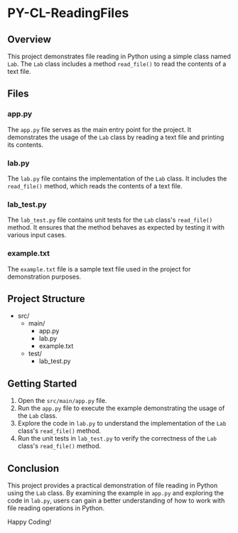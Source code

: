 # PY-CL-ReadingFiles

## Overview

This project demonstrates file reading in Python using a simple class named `Lab`. The `Lab` class includes a method `read_file()` to read the contents of a text file.

## Files

### app.py

The `app.py` file serves as the main entry point for the project. It demonstrates the usage of the `Lab` class by reading a text file and printing its contents.

### lab.py

The `lab.py` file contains the implementation of the `Lab` class. It includes the `read_file()` method, which reads the contents of a text file.

### lab_test.py

The `lab_test.py` file contains unit tests for the `Lab` class's `read_file()` method. It ensures that the method behaves as expected by testing it with various input cases.

### example.txt

The `example.txt` file is a sample text file used in the project for demonstration purposes.

## Project Structure

- src/
  - main/
    - app.py
    - lab.py
    - example.txt
  - test/
    - lab_test.py

## Getting Started

1. Open the `src/main/app.py` file.
2. Run the `app.py` file to execute the example demonstrating the usage of the `Lab` class.
3. Explore the code in `lab.py` to understand the implementation of the `Lab` class's `read_file()` method.
4. Run the unit tests in `lab_test.py` to verify the correctness of the `Lab` class's `read_file()` method.

## Conclusion

This project provides a practical demonstration of file reading in Python using the `Lab` class. By examining the example in `app.py` and exploring the code in `lab.py`, users can gain a better understanding of how to work with file reading operations in Python.

Happy Coding!
